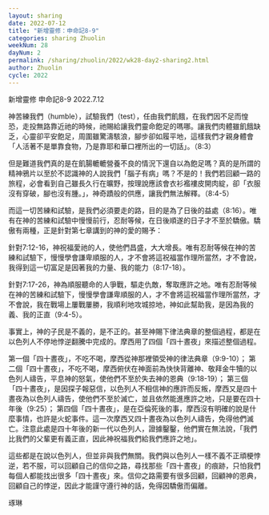 ```yaml
---
layout: sharing
date: 2022-07-12
title: "新增靈修：申命記8-9"
categories: sharing Zhuolin
weekNum: 28
dayNum: 2
permalink: /sharing/zhuolin/2022/wk28-day2-sharing2.html
author: Zhuolin
cycle: 2022
---  
```

新增靈修 申命記8-9
2022.7.12

神苦練我們（humble），試驗我們（test），任由我們飢餓，在我們因不足而惶恐，走投無路靠近祂的時候，祂賜給讓我們靈命飽足的嗎哪。讓我們肉體雖飢餓缺乏，心靈卻平安飽足，周圍雖驚濤駭浪，腳步卻如履平地，這樣我們才親身體會「人活著不是單靠食物，乃是靠耶和華口裡所出的一切話」。（8:3）

但是難道我們真的是在飢腸轆轆營養不良的情況下還自以為飽足嗎？真的是所謂的精神鴉片以至於不認識神的人說我們「腦子有病」嗎？不是的！我們若回顧一路的旅程，必會看到自己雖長久行在曠野，按理說應該會衣衫襤褸皮開肉綻，卻「衣服沒有穿破，腳也沒有腫。」，神奇蹟般的供應，讓我們無法解釋。（8:4-5）

而這一切苦練和試驗，是我們必須要走的路，目的是為了日後的益處（8:16）。唯有在神的苦練和試驗中慢慢前行，忍耐等候，在日後順遂的日子才不至於驕傲。驕傲有兩種，正是針對第七章講到的神的愛的賜予：

針對7:12-16，神祝福愛祂的人，使他們昌盛，大大增長。唯有忍耐等候在神的苦練和試驗下，慢慢學會謙卑順服的人，才不會將這祝福當作理所當然，才不會說，我得到這一切富足是因著我的力量、我的能力（8:17-18）。

針對7:17-26，神為順服聽命的人爭戰，驅走仇敵，奪取應許之地。唯有忍耐等候在神的苦練和試驗下，慢慢學會謙卑順服的人，才不會將這祝福當作理所當然，才不會說，我在戰場上屢戰屢勝，我順利地攻城掠地，神如此幫助我，是因為我的義、我的正直（9:4-5）。

事實上，神的子民是不義的，是不正的。甚至神賜下律法典章的整個過程，都是在以色列人不停地悖逆翻騰中完成的。摩西用了四個「四十晝夜」來描述整個過程。

第一個「四十晝夜」，不吃不喝，摩西從神那裡領受神的律法典章（9:9-10）；
第二個「四十晝夜」，不吃不喝，摩西俯伏在神面前為快快背離神、敬拜金牛犢的以色列人禱告，平息神的怒氣，使他們不至於失去神的恩典（9:18-19）；
第三個「四十晝夜」，是因探子報惡信，以色列人不相信神的應許而反叛，摩西又是四十晝夜為以色列人禱告，使他們不至於滅亡，並且依然能進應許之地，只是要在四十年後（9:25）；
第四個「四十晝夜」，是在亞倫死後的事，摩西沒有明確的說是什麼事情，也許是火蛇事件。這一次摩西又四十晝夜為以色列人禱告，免得他們滅亡。注意此處是四十年後的新一代以色列人，證據鑿鑿，他們實在無法說，「我們比我們的父輩更有義正直，因此神祝福我們給我們應許之地」。

這些都是在說以色列人，但並非與我們無關。我們與以色列人一樣不義不正頑梗悖逆，若不服，可以回顧自己的信仰之路，尋找那些「四十晝夜」的痕跡，只怕我們每個人都能找出很多「四十晝夜」來。信仰之路需要有很多回顧，回顧神的恩典，回顧自己的悖逆，因此才能謹守遵行神的話，免得因驕傲而偏離。

琢琳
